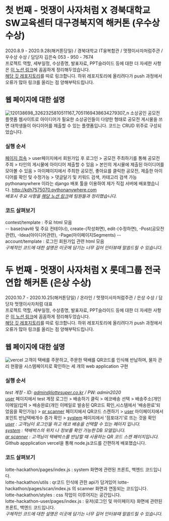 # 첫 번째 - 멋쟁이 사자처럼 X 경북대학교 SW교육센터 대구경북지역 해커톤 (우수상 수상)
2020.8.9 - 2020.9.28(해커톤당일) / 경북대학교 IT융복합관 / 멋쟁이사자처럼주관 / 우수상 수상 / 담당자 김은숙 053 - 950 - 7674 \
프로젝트 역할, 세부일정, 수상증명, 발표자료, PPT슬라이드 등에 대한 더 자세한 사항은 [이 노션 링크](https://www.notion.so/kangtaeha/LIKELION-X-SW-840c327fcd944ccaa5132179a309bdfc)에 꼼꼼하게 정리해두었습니다. \
[해당 깃 레포지토리](https://github.com/kdh7575070/Taeha)를 따로 링크합니다. 하위 레포지토리에 올리려다가 push 과정에서 오류가 많아 링크를 올리는 점 양해부탁드립니다.

## 웹 페이지에 대한 설명
![120138698_3262325810511167_7051169438634279307_n](https://user-images.githubusercontent.com/67677983/99930892-09f00000-2d96-11eb-9fcb-234fced26507.jpg)
소상공인 공모전 플랫폼 웹사이트로 아이디어가 필요한 소상공인들이 다양한 형태로 공모전 게시물을 쓰면 대학생들이 아디이어를 제출할 수 있는 플랫폼입니다. 코드는 CRUD 위주로 구성되었습니다.

### 실행 순서
[페이지 접속](https://www.notion.so/jacky0831/pythonAnywhere-cb77c6813442449d9f5beb2104b78ffd) > user페이지에서 회원가입 후 로그인 > 공모전 주최하기를 통해 공모전 주최 > 타인의 게시물에 아이디어 제출할 수 있음 > 본인의 게시물에 제출된 아이디어를 모아볼 수 있음 > 마이페이지에서 주최한 공모전, 좋아요를 클릭한 공모전, 제출한 아이디어를 확인 및 수정가능 > 댓글달기 및 키워드 검색, 카테고리 검색 가능 \
pythonanywhere 이라는 django 배포 툴을 이용하여 제가 직접 서버에 배포했습니다. http://kdh7575070.pythonanywhere.com \
*배포시 주요 사항을 [해당 노션 링크](https://www.notion.so/jacky0831/pythonAnywhere-cb77c6813442449d9f5beb2104b78ffd)에 팀원들과 정리했습니다.*

### 코드 살펴보기
contest/template : 주요 html 모음\
-- base(nav바 및 주요 컨테이너), create-(작성화면), edit-(수정하면), -Post(공모전관련), -Idea(아이디어관련), -Page(마이페이지Segments) -- \
account/template : 로그인 회원가입 관련 html 모음\
*구체적인 코드에 대한 설명은 이곳에 담기는 너무 길어 인터뷰때 말씀드릴 수 있습니다.*

# 
# 두 번째 - 멋쟁이 사자처럼 X 롯데그룹 전국연합 해커톤 (은상 수상)
2020.10.7 - 2020.10.25(해커톤당일) / 온라인 / 멋쟁이사자처럼주관 / 은상 수상 / 담당자 멋쟁이사자처럼 대표 \
프로젝트 역할, 세부일정, 수상증명, 발표자료, PPT슬라이드 등에 대한 더 자세한 사항은 [이 노션 링크](https://www.notion.so/kangtaeha/LIKELION-X-LOTTE-41f85103eac3490a9749564270b2e2ae)에 꼼꼼하게 정리해두었습니다. \
[해당 깃 레포지토리](https://github.com/seungdeok/webeatthelion)를 따로 링크합니다. 하위 레포지토리에 올리려다가 push 과정에서 오류가 많아 링크를 올리는 점 양해부탁드립니다.

## 웹 페이지에 대한 설명
![vercel](https://user-images.githubusercontent.com/67677983/99930925-22f8b100-2d96-11eb-93f2-d9b3595a0294.PNG)
고객이 택배를 주문하고, 주문한 택배를 QR코드를 인식해 반납하며, 물자 관리 현황을 시스템페이지로 확인하는 세 개의 web application 구현

### 실행 순서
*test 계정 - ID: admin@lottesuper.co.kr / PW: admin2020* \
[user](https://webeatthelion-userweb.vercel.app/) 페이지에서 test 계정 로그인 > 배송하기 클릭 > 에코배송 선택 > 배송주소(개인 이메일)입력 > 배송완료(개인 이메일로 발송된 QR코드 확인,시스템에서 '배송완료'되었음을 확인가능) > [qr scanner](https://webeatthelion.seungdeok.vercel.app/scan) 페이지에서 QR코드 스캔하기 > [user](https://webeatthelion-userweb.vercel.app/mypage) 마이페이지에서 포인트 반납택배개수 증가 확인 > [system](https://webeatthelion.seungdeok.vercel.app/) 페이지에서 '점포대기'로 뜨는 것을 확인 \
*[user](https://webeatthelion-userweb.vercel.app/) : 고객님이 로그인을 하고 에코 배송을 선택할 수 있는 페이지 입니다. \
[system](https://webeatthelion.seungdeok.vercel.app/) : 택배박스의 위치 나 정보를 확인 가능한 DB 모델입니다. \
[qr scanner](https://webeatthelion.seungdeok.vercel.app/scan) : 고객님이 택배박스를 반납할 때 사용하는 QR 코드 스캔 페이지입니다.* \
Github appplication vercel을 통해 node.js코드를 간편하게 배포했습니다.

### 코드 살펴보기
lotte-hackathon/pages/index.js : system 화면에 관련된 프론트, 백엔드 코드입니다. \
lotte-hackathon/utils : qr코드 인식에 관한 api가 담겨있어 lotte-hackathon/pages/scan/index.js 의 scanner 화면과 연동되는 코드입니다.\
lotte-hackathon/styles : css 작업이 이루어지는 공간입니다.\
lotte-hackathon-user/pages/index.js : 유저(로그인 및 마이페이지) 화면에 관련된 프론트, 백엔드 코드입니다.\
*구체적인 코드에 대한 설명은 이곳에 담기는 너무 길어 인터뷰때 말씀드릴 수 있습니다.*
